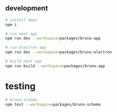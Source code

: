 ## development
```bash
# install deps
npm i

# run next app
npm run dev --workspace=packages/bruno-app

# run electron app
npm run dev --workspace=packages/bruno-electron

# build next app
npm run build --workspace=packages/bruno-app
```

# testing
```bash
# bruno-schema
npm test --workspace=packages/bruno-schema

```